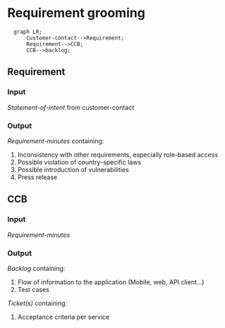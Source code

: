 # Requirement grooming

```mermaid
  graph LR;
      Customer-contact-->Requirement;
      Requirement-->CCB;
      CCB-->backlog;
```

## Requirement

### Input

_Statement-of-intent_ from customer-contact

### Output

_Requirement-minutes_ containing:

1. Inconsistency with other requirements, especially role-based access
1. Possible violation of country-specific laws
1. Possible introduction of vulnerabilities
1. Press release

## CCB

### Input

_Requirement-minutes_

### Output

_Backlog_ containing:

1. Flow of information to the application (Mobile, web, API client...)
1. Test cases

_Ticket(s)_ containing:

1. Acceptance criteria per service
